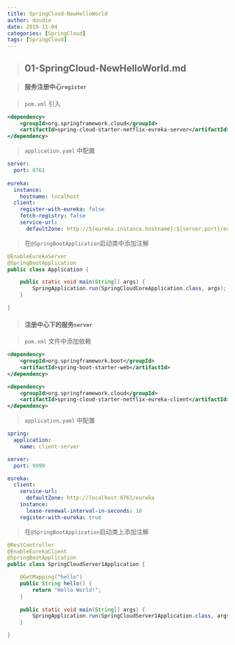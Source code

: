```yaml
---
title: SpringCloud-NewHelloWorld
author: doudio
date: 2019-11-04
categories: [SpringCloud]
tags: [SpringCloud]
---
```


> ## 01-SpringCloud-NewHelloWorld.md

> #### 服务注册中心`register`

> `pom.xml` 引入

```xml
<dependency>
    <groupId>org.springframework.cloud</groupId>
    <artifactId>spring-cloud-starter-netflix-eureka-server</artifactId>
</dependency>
```

> `application.yaml` 中配置

```yaml
server:
  port: 8761
  
eureka:
  instance:
    hostname: localhost
  client:
    register-with-eureka: false
    fetch-registry: false
    service-url:
      defaultZone: http://${eureka.instance.hostname}:${server.port}/eureka
```

> 在`@SpringBootApplication`启动类中添加注解

```java
@EnableEurekaServer
@SpringBootApplication
public class Application {

	public static void main(String[] args) {
		SpringApplication.run(SpringCloudCoreApplication.class, args);
	}

}
```

> #### 注册中心下的服务`server`

>  `pom.xml` 文件中添加依赖

```xml
<dependency>
    <groupId>org.springframework.boot</groupId>
    <artifactId>spring-boot-starter-web</artifactId>
</dependency>

<dependency>
    <groupId>org.springframework.cloud</groupId>
    <artifactId>spring-cloud-starter-netflix-eureka-client</artifactId>
</dependency>
```

> `application.yaml` 中配置

```yaml
spring:
  application:
    name: client-server

server:
  port: 9999

eureka:
  client:
    service-url:
      defaultZone: http://localhost:8761/eureka
    instance:
      lease-renewal-interval-in-seconds: 10
    register-with-eureka: true
```

> 在`@SpringBootApplication`启动类上添加注解

```java
@RestController
@EnableEurekaClient
@SpringBootApplication
public class SpringCloudServer1Application {

	@GetMapping("hello")
	public String hello() {
		return "Hello World!";
	}
	
	public static void main(String[] args) {
		SpringApplication.run(SpringCloudServer1Application.class, args);
	}

}
```



